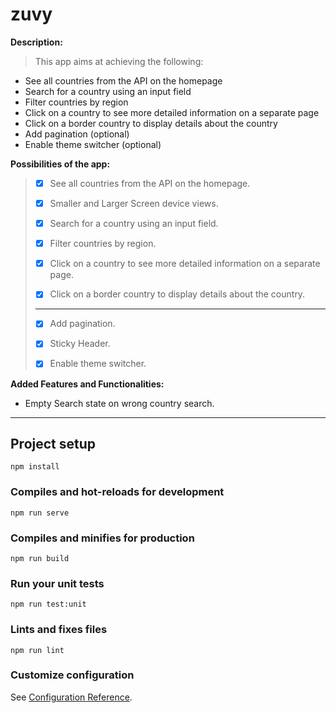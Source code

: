 # zuvy

**Description:**
>This app aims at achieving the following:
- See all countries from the API on the homepage
- Search for a country using an input field
- Filter countries by region
- Click on a country to see more detailed information on a separate page
- Click on a border country to display details about the country
- Add pagination (optional)
- Enable theme switcher (optional)


**Possibilities of the app:**
> - [x] See all countries from the API on the homepage.
>
> - [x] Smaller and Larger Screen device views.
> 
> - [x] Search for a country using an input field.
>
> - [x] Filter countries by region.
>
> - [x] Click on a country to see more detailed information on a separate page.
>
> - [x] Click on a border country to display details about the country.
>****
> - [x] Add pagination.
> 
> - [x] Sticky Header.
> 
> - [x] Enable theme switcher.


**Added Features and Functionalities:**
- Empty Search state on wrong country search.
---


## Project setup
```
npm install
```

### Compiles and hot-reloads for development
```
npm run serve
```

### Compiles and minifies for production
```
npm run build
```

### Run your unit tests
```
npm run test:unit
```

### Lints and fixes files
```
npm run lint
```

### Customize configuration
See [Configuration Reference](https://cli.vuejs.org/config/).
